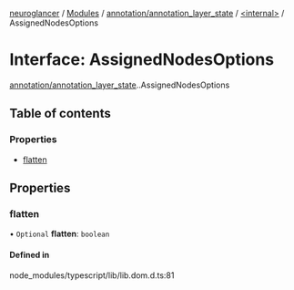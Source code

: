 [neuroglancer](../README.md) / [Modules](../modules.md) / [annotation/annotation\_layer\_state](../modules/annotation_annotation_layer_state.md) / [<internal\>](../modules/annotation_annotation_layer_state._internal_.md) / AssignedNodesOptions

# Interface: AssignedNodesOptions

[annotation/annotation_layer_state](../modules/annotation_annotation_layer_state.md).[<internal>](../modules/annotation_annotation_layer_state._internal_.md).AssignedNodesOptions

## Table of contents

### Properties

- [flatten](annotation_annotation_layer_state._internal_.AssignedNodesOptions.md#flatten)

## Properties

### flatten

• `Optional` **flatten**: `boolean`

#### Defined in

node_modules/typescript/lib/lib.dom.d.ts:81
